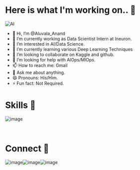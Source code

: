 # Here is what I'm working on.. 👋
![AI](https://user-images.githubusercontent.com/83868203/196038077-4ea037ea-4246-4303-8dc1-4515c96c767e.gif)

- 👋 Hi, I’m @Aluvala_Anand
- 🔭 I’m currently working as Data Scientist Intern at Ineuron.
- 👀 I’m interested in AI/Data Science.
- 🌱 I’m currently learning various Deep Learning Techniques
- 💞️ I’m looking to collaborate on Kaggle and github.
- 🤔 I’m looking for help with AIOps/MlOps.
- 📫 How to reach me: Gmail
- 💬 Ask me about anything.
- 😄 Pronouns: His/Him.
- ⚡ Fun fact: Not Required.


# Skills 🚀
![image](https://user-images.githubusercontent.com/83868203/196038222-ba9f6b6a-c858-4719-af87-f638a3f7d86e.png)

                                                     

# Connect 🤝
![image](https://user-images.githubusercontent.com/83868203/196038252-1324543d-152b-4ee5-a54c-d7c3de6988a6.png)![image](https://user-images.githubusercontent.com/83868203/196038267-ec28040a-d886-4ae6-964f-efa1c29fd038.png)![image](https://user-images.githubusercontent.com/83868203/196037861-d6c1ac1f-1a39-4da1-96aa-5f0d81c68ceb.png)

<!---
Anand-AppleX/Anand-AppleX is a ✨ special ✨ repository because its `README.md` (this file) appears on your GitHub profile.
You can click the Preview link to take a look at your changes.
--->
